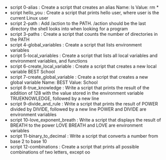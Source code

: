 - script 0-alias : Create a script that creates an alias  Name: ls Value: rm *
- script  hello_you : Create a script that prints hello user, where user is the current Linux user
- script 2-path : Add /action to the PATH. /action should be the last directory the shell looks into when looking for a program
- script 3-paths : Create a script that counts the number of directories in the PATH
- script 4-global_variables : Create a script that lists environment variables
- script 5-local_variables : Create a script that lists all local variables and environment variables, and functions
- script 6-create_local_variable : Create a script that creates a new local variable BEST School
- script 7-create_global_variable : Create a script that creates a new global variable Name: BEST Value: School
- script 8-true_knowledge : Write a script that prints the result of the addition of 128 with the value stored in the environment variable TRUEKNOWLEDGE, followed by a new line
- script 9-divide_and_rule : Write a script that prints the result of POWER divided by DIVIDE, followed by a new line POWER and DIVIDE are environment variables
- script 10-love_exponent_breath : Write a script that displays the result of BREATH to the power LOVE BREATH and LOVE are environment variables
- script 11-binary_to_decimal : Write a script that converts a number from base 2 to base 10
- script 12-combinations : Create a script that prints all possible combinations of two letters, except oo
